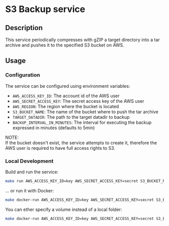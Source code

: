 # S3 Backup service

## Description

This service periodically compresses with gZIP a target directory into a tar archive and pushes it to the specified S3 bucket on AWS.

## Usage

### Configuration

The service can be configured using environment variables:
- `AWS_ACCESS_KEY_ID`: The account id of the AWS user
- `AWS_SECRET_ACCESS_KEY`: The secret access key of the AWS user
- `AWS_REGION`: The region where the bucket is located
- `S3_BUCKET_NAME`: The name of the bucket where to push the tar archive
- `TARGET_DATADIR`: The path to the target datadir to backup
- `BACKUP_INTERVAL_IN_MINUTES`: The interval for executing the backup expressed in minutes (defaults to 5min)

NOTE:  
If the bucket doesn't exist, the service attempts to create it, therefore the AWS user is required to have full access rights to S3.

### Local Development

Build and run the service:

```bash
make run AWS_ACCESS_KEY_ID=key AWS_SECRET_ACCESS_KEY=secret S3_BUCKET_NAME=myapp-backup-dev LOCAL_PATH=path/to/datadir
```

... or run it with Docker:

```bash
make docker-run AWS_ACCESS_KEY_ID=key AWS_SECRET_ACCESS_KEY=secret S3_BUCKET_NAME=myapp-backup-dev LOCAL_PATH=path/to/datadir
```

You can ether specify a volume instead of a local folder:

```bash
make docker-run AWS_ACCESS_KEY_ID=key AWS_SECRET_ACCESS_KEY=secret S3_BUCKET_NAME=myapp-backup-dev DATA_VOLUME=myvolume
```
